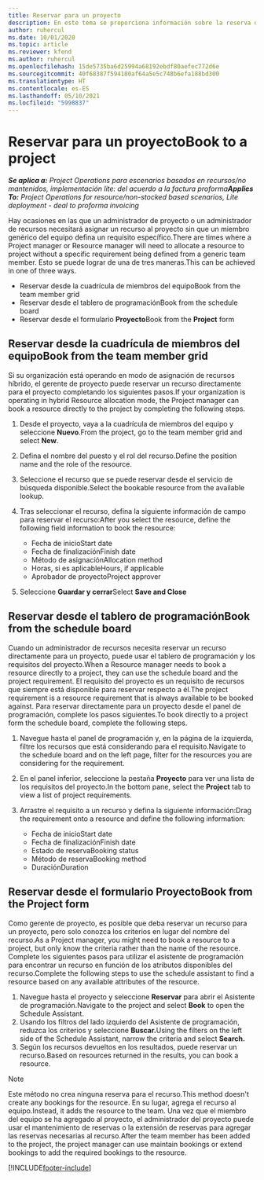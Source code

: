 ```yaml
---
title: Reservar para un proyecto
description: En este tema se proporciona información sobre la reserva de un recurso para un proyecto.
author: ruhercul
ms.date: 10/01/2020
ms.topic: article
ms.reviewer: kfend
ms.author: ruhercul
ms.openlocfilehash: 15de5735ba6d25994a68192ebdf80aefec772d6e
ms.sourcegitcommit: 40f68387f594180af64a5e5c748b6efa188bd300
ms.translationtype: HT
ms.contentlocale: es-ES
ms.lasthandoff: 05/10/2021
ms.locfileid: "5998837"
---
```

# <a name="book-to-a-project"></a><span data-ttu-id="499bc-103">Reservar para un proyecto</span><span class="sxs-lookup"><span data-stu-id="499bc-103">Book to a project</span></span>

<span data-ttu-id="499bc-104">_**Se aplica a:** Project Operations para escenarios basados en recursos/no mantenidos, implementación lite: del acuerdo a la factura proforma_</span><span class="sxs-lookup"><span data-stu-id="499bc-104">_**Applies To:** Project Operations for resource/non-stocked based scenarios, Lite deployment - deal to proforma invoicing_</span></span>

<span data-ttu-id="499bc-105">Hay ocasiones en las que un administrador de proyecto o un administrador de recursos necesitará asignar un recurso al proyecto sin que un miembro genérico del equipo defina un requisito específico.</span><span class="sxs-lookup"><span data-stu-id="499bc-105">There are times where a Project manager or Resource manager will need to allocate a resource to project without a specific requirement being defined from a generic team member.</span></span> <span data-ttu-id="499bc-106">Esto se puede lograr de una de tres maneras.</span><span class="sxs-lookup"><span data-stu-id="499bc-106">This can be achieved in one of three ways.</span></span>

- <span data-ttu-id="499bc-107">Reservar desde la cuadrícula de miembros del equipo</span><span class="sxs-lookup"><span data-stu-id="499bc-107">Book from the team member grid</span></span>
- <span data-ttu-id="499bc-108">Reservar desde el tablero de programación</span><span class="sxs-lookup"><span data-stu-id="499bc-108">Book from the schedule board</span></span>
- <span data-ttu-id="499bc-109">Reservar desde el formulario **Proyecto**</span><span class="sxs-lookup"><span data-stu-id="499bc-109">Book from the **Project** form</span></span>

## <a name="book-from-the-team-member-grid"></a><span data-ttu-id="499bc-110">Reservar desde la cuadrícula de miembros del equipo</span><span class="sxs-lookup"><span data-stu-id="499bc-110">Book from the team member grid</span></span>

<span data-ttu-id="499bc-111">Si su organización está operando en modo de asignación de recursos híbrido, el gerente de proyecto puede reservar un recurso directamente para el proyecto completando los siguientes pasos.</span><span class="sxs-lookup"><span data-stu-id="499bc-111">If your organization is operating in hybrid Resource allocation mode, the Project manager can book a resource directly to the project by completing the following steps.</span></span>

1. <span data-ttu-id="499bc-112">Desde el proyecto, vaya a la cuadrícula de miembros del equipo y seleccione **Nuevo**.</span><span class="sxs-lookup"><span data-stu-id="499bc-112">From the project, go to the team member grid and select **New**.</span></span>
2. <span data-ttu-id="499bc-113">Defina el nombre del puesto y el rol del recurso.</span><span class="sxs-lookup"><span data-stu-id="499bc-113">Define the position name and the role of the resource.</span></span>
3. <span data-ttu-id="499bc-114">Seleccione el recurso que se puede reservar desde el servicio de búsqueda disponible.</span><span class="sxs-lookup"><span data-stu-id="499bc-114">Select the bookable resource from the available lookup.</span></span>
4. <span data-ttu-id="499bc-115">Tras seleccionar el recurso, defina la siguiente información de campo para reservar el recurso:</span><span class="sxs-lookup"><span data-stu-id="499bc-115">After you select the resource, define the following field information to book the resource:</span></span>

    - <span data-ttu-id="499bc-116">Fecha de inicio</span><span class="sxs-lookup"><span data-stu-id="499bc-116">Start date</span></span>
    - <span data-ttu-id="499bc-117">Fecha de finalización</span><span class="sxs-lookup"><span data-stu-id="499bc-117">Finish date</span></span>
    - <span data-ttu-id="499bc-118">Método de asignación</span><span class="sxs-lookup"><span data-stu-id="499bc-118">Allocation method</span></span>
    - <span data-ttu-id="499bc-119">Horas, si es aplicable</span><span class="sxs-lookup"><span data-stu-id="499bc-119">Hours, if applicable</span></span>
    - <span data-ttu-id="499bc-120">Aprobador de proyecto</span><span class="sxs-lookup"><span data-stu-id="499bc-120">Project approver</span></span>

6. <span data-ttu-id="499bc-121">Seleccione **Guardar y cerrar**</span><span class="sxs-lookup"><span data-stu-id="499bc-121">Select **Save and Close**</span></span>

## <a name="book-from-the-schedule-board"></a><span data-ttu-id="499bc-122">Reservar desde el tablero de programación</span><span class="sxs-lookup"><span data-stu-id="499bc-122">Book from the schedule board</span></span>

<span data-ttu-id="499bc-123">Cuando un administrador de recursos necesita reservar un recurso directamente para un proyecto, puede usar el tablero de programación y los requisitos del proyecto.</span><span class="sxs-lookup"><span data-stu-id="499bc-123">When a Resource manager needs to book a resource directly to a project, they can use the schedule board and the project requirement.</span></span> <span data-ttu-id="499bc-124">El requisito del proyecto es un requisito de recursos que siempre está disponible para reservar respecto a él.</span><span class="sxs-lookup"><span data-stu-id="499bc-124">The project requirement is a resource requirement that is always available to be booked against.</span></span> <span data-ttu-id="499bc-125">Para reservar directamente para un proyecto desde el panel de programación, complete los pasos siguientes.</span><span class="sxs-lookup"><span data-stu-id="499bc-125">To book directly to a project form the schedule board, complete the following steps.</span></span>

1. <span data-ttu-id="499bc-126">Navegue hasta el panel de programación y, en la página de la izquierda, filtre los recursos que está considerando para el requisito.</span><span class="sxs-lookup"><span data-stu-id="499bc-126">Navigate to the schedule board and on the left page, filter for the resources you are considering for the requirement.</span></span>
2. <span data-ttu-id="499bc-127">En el panel inferior, seleccione la pestaña **Proyecto** para ver una lista de los requisitos del proyecto.</span><span class="sxs-lookup"><span data-stu-id="499bc-127">In the bottom pane, select the **Project** tab to view a list of project requirements.</span></span>
3. <span data-ttu-id="499bc-128">Arrastre el requisito a un recurso y defina la siguiente información:</span><span class="sxs-lookup"><span data-stu-id="499bc-128">Drag the requirement onto a resource and define the following information:</span></span>

    - <span data-ttu-id="499bc-129">Fecha de inicio</span><span class="sxs-lookup"><span data-stu-id="499bc-129">Start date</span></span>
    - <span data-ttu-id="499bc-130">Fecha de finalización</span><span class="sxs-lookup"><span data-stu-id="499bc-130">Finish date</span></span>
    - <span data-ttu-id="499bc-131">Estado de reserva</span><span class="sxs-lookup"><span data-stu-id="499bc-131">Booking status</span></span>
    - <span data-ttu-id="499bc-132">Método de reserva</span><span class="sxs-lookup"><span data-stu-id="499bc-132">Booking method</span></span>
    - <span data-ttu-id="499bc-133">Duración</span><span class="sxs-lookup"><span data-stu-id="499bc-133">Duration</span></span>

## <a name="book-from-the-project-form"></a><span data-ttu-id="499bc-134">Reservar desde el formulario Proyecto</span><span class="sxs-lookup"><span data-stu-id="499bc-134">Book from the Project form</span></span>

<span data-ttu-id="499bc-135">Como gerente de proyecto, es posible que deba reservar un recurso para un proyecto, pero solo conozca los criterios en lugar del nombre del recurso.</span><span class="sxs-lookup"><span data-stu-id="499bc-135">As a Project manager, you might need to book a resource to a project, but only know the criteria rather than the name of the resource.</span></span> <span data-ttu-id="499bc-136">Complete los siguientes pasos para utilizar el asistente de programación para encontrar un recurso en función de los atributos disponibles del recurso.</span><span class="sxs-lookup"><span data-stu-id="499bc-136">Complete the following steps to use the schedule assistant to find a resource based on any available attributes of the resource.</span></span> 

1. <span data-ttu-id="499bc-137">Navegue hasta el proyecto y seleccione **Reservar** para abrir el Asistente de programación.</span><span class="sxs-lookup"><span data-stu-id="499bc-137">Navigate to the project and select **Book** to open the Schedule Assistant.</span></span>
2. <span data-ttu-id="499bc-138">Usando los filtros del lado izquierdo del Asistente de programación, reduzca los criterios y seleccione **Buscar.**</span><span class="sxs-lookup"><span data-stu-id="499bc-138">Using the filters on the left side of the Schedule Assistant, narrow the criteria and select **Search.**</span></span>
3. <span data-ttu-id="499bc-139">Según los recursos devueltos en los resultados, puede reservar un recurso.</span><span class="sxs-lookup"><span data-stu-id="499bc-139">Based on resources returned in the results, you can book a resource.</span></span>

> [!NOTE]
> <span data-ttu-id="499bc-140">Este método no crea ninguna reserva para el recurso.</span><span class="sxs-lookup"><span data-stu-id="499bc-140">This method doesn't create any bookings for the resource.</span></span> <span data-ttu-id="499bc-141">En su lugar, agrega el recurso al equipo.</span><span class="sxs-lookup"><span data-stu-id="499bc-141">Instead, it adds the resource to the team.</span></span> <span data-ttu-id="499bc-142">Una vez que el miembro del equipo se ha agregado al proyecto, el administrador del proyecto puede usar el mantenimiento de reservas o la extensión de reservas para agregar las reservas necesarias al recurso.</span><span class="sxs-lookup"><span data-stu-id="499bc-142">After the team member has been added to the project, the project manager can use maintain bookings or extend bookings to add the required bookings to the resource.</span></span>


[!INCLUDE[footer-include](../includes/footer-banner.md)]